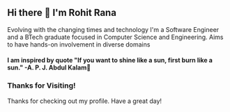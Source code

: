 ## Hi there 👋 I'm Rohit Rana
Evolving with the changing times and technology
I'm a Software Engineer and a BTech graduate focused in Computer Science and Engineering.
Aims to have hands-on involvement in diverse domains
#### I am inspired by quote "If you want to shine like a sun, first burn like a sun." -A. P. J. Abdul Kalam🙏

### Thanks for Visiting!
Thanks for checking out my profile. Have a great day!
